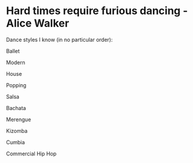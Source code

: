 # Hard times require furious dancing -Alice Walker

Dance styles I know (in no particular order):

Ballet

Modern

House

Popping

Salsa

Bachata 

Merengue

Kizomba

Cumbia

Commercial Hip Hop